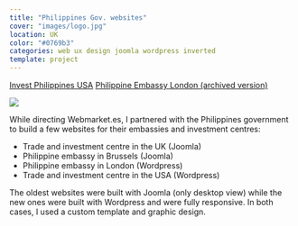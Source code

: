 ```yaml
---
title: "Philippines Gov. websites"
cover: "images/logo.jpg"
location: UK
color: "#0769b3"
categories: web ux design joomla wordpress inverted
template: project
---
```


<p class="align-center">
<a class="btn" role="button" href="http://investphilippines.org/siliconvalley/" target="_blank">Invest Philippines USA</a>
<a class="btn" role="button" href="http://philembassy.herokuapp.com/" target="_blank">Philippine Embassy London (archived version)</a>
</p>

![](/work/philippines/images/1.jpg)

While directing Webmarket.es, I partnered with the Philippines government to build a few websites for their embassies and investment centres:

* Trade and investment centre in the UK (Joomla)
* Philippine embassy in Brussels (Joomla)
* Philippine embassy in London (Wordpress)
* Trade and investment centre in the USA (Wordpress)

The oldest websites were built with Joomla (only desktop view) while the new ones were built with Wordpress and were fully responsive. In both cases, I used a custom template and graphic design.
